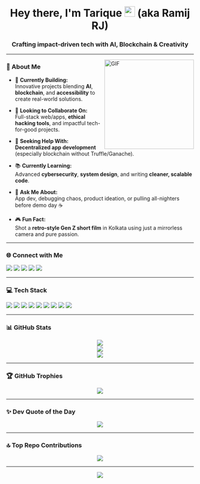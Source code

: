 <!-- Profile README for Tarique Anowar Mullick -->

<h1 align="center">Hey there, I'm Tarique <img src="https://media.giphy.com/media/hvRJCLFzcasrR4ia7z/giphy.gif" width="28"> (aka Ramij RJ)</h1>
<h3 align="center">Crafting impact-driven tech with AI, Blockchain & Creativity</h3>

---

<img align="right" alt="GIF" height="240px" src="https://media.giphy.com/media/qgQUggAC3Pfv687qPC/giphy.gif" />

### 💫 About Me

- 🚀 **Currently Building:**<br>Innovative projects blending **AI**, **blockchain**, and **accessibility** to create real-world solutions.

- 🤝 **Looking to Collaborate On:**<br>Full-stack web/apps, **ethical hacking tools**, and impactful tech-for-good projects.

- 🧠 **Seeking Help With:**<br>**Decentralized app development** (especially blockchain without Truffle/Ganache).

- 📚 **Currently Learning:**<br>Advanced **cybersecurity**, **system design**, and writing **cleaner, scalable code**.

- 💬 **Ask Me About:**<br>App dev, debugging chaos, product ideation, or pulling all-nighters before demo day ☕

- 🎮 **Fun Fact:**<br>Shot a **retro-style Gen Z short film** in Kolkata using just a mirrorless camera and pure passion.

---

### 🌐 Connect with Me
<p align="left">
  <a href="https://discord.gg/tariqueanowarmullick"><img src="https://img.shields.io/badge/Discord-7289DA?style=for-the-badge&logo=discord&logoColor=white" /></a>
  <a href="https://facebook.com/share/1CGSFmhftj/"><img src="https://img.shields.io/badge/Facebook-1877F2?style=for-the-badge&logo=facebook&logoColor=white" /></a>
  <a href="https://instagram.com/ramij_rj_?igsh=eXN2cjZxeHJsam5q"><img src="https://img.shields.io/badge/Instagram-E4405F?style=for-the-badge&logo=instagram&logoColor=white" /></a>
  <a href="https://www.linkedin.com/in/tarique-anowar-mullick-b45208370"><img src="https://img.shields.io/badge/LinkedIn-0077B5?style=for-the-badge&logo=linkedin&logoColor=white" /></a>
  <a href="mailto:ramijrjmullick@gmail.com"><img src="https://img.shields.io/badge/Email-D14836?style=for-the-badge&logo=gmail&logoColor=white" /></a>
</p>

---

### 💻 Tech Stack
<p>
  <img src="https://img.shields.io/badge/C-00599C?style=for-the-badge&logo=c&logoColor=white" />
  <img src="https://img.shields.io/badge/C++-00599C?style=for-the-badge&logo=c%2B%2B&logoColor=white" />
  <img src="https://img.shields.io/badge/Java-ED8B00?style=for-the-badge&logo=openjdk&logoColor=white" />
  <img src="https://img.shields.io/badge/Python-3670A0?style=for-the-badge&logo=python&logoColor=ffdd54" />
  <img src="https://img.shields.io/badge/MySQL-4479A1?style=for-the-badge&logo=mysql&logoColor=white" />
  <img src="https://img.shields.io/badge/GitHub-121011?style=for-the-badge&logo=github&logoColor=white" />
  <img src="https://img.shields.io/badge/Git-F05033?style=for-the-badge&logo=git&logoColor=white" />
  <img src="https://img.shields.io/badge/Adobe_Lightroom-31A8FF?style=for-the-badge&logo=Adobe%20Lightroom&logoColor=white" />
  <img src="https://img.shields.io/badge/Canva-00C4CC?style=for-the-badge&logo=Canva&logoColor=white" />
</p>

---

### 📊 GitHub Stats
<p align="center">
  <img src="https://github-readme-stats.vercel.app/api?username=Tarique-A-Mullick&theme=radical&show_icons=true&hide_border=false" /><br>
  <img src="https://streak-stats.demolab.com?user=Tarique-A-Mullick&theme=radical&hide_border=false" /><br>
  <img src="https://github-readme-stats.vercel.app/api/top-langs/?username=Tarique-A-Mullick&layout=compact&theme=radical&hide_border=false" />
</p>

---

### 🏆 GitHub Trophies
<p align="center">
  <img src="https://github-profile-trophy.vercel.app/?username=Tarique-A-Mullick&theme=algolia&no-frame=false&no-bg=false&margin-w=10" />
</p>

---

### ✨ Dev Quote of the Day
<p align="center">
  <img src="https://quotes-github-readme.vercel.app/api?type=horizontal&theme=radical" />
</p>

---

### 🔝 Top Repo Contributions
<p align="center">
  <img src="https://github-contributor-stats.vercel.app/api?username=Tarique-A-Mullick&limit=5&theme=radical&combine_all_yearly_contributions=true" />
</p>

---

<p align="center">
  <img src="https://visitcount.itsvg.in/api?id=Tarique-A-Mullick&icon=0&color=0" />
</p>

<!-- Created using GPT & GPRM https://gprm.itsvg.in -->
